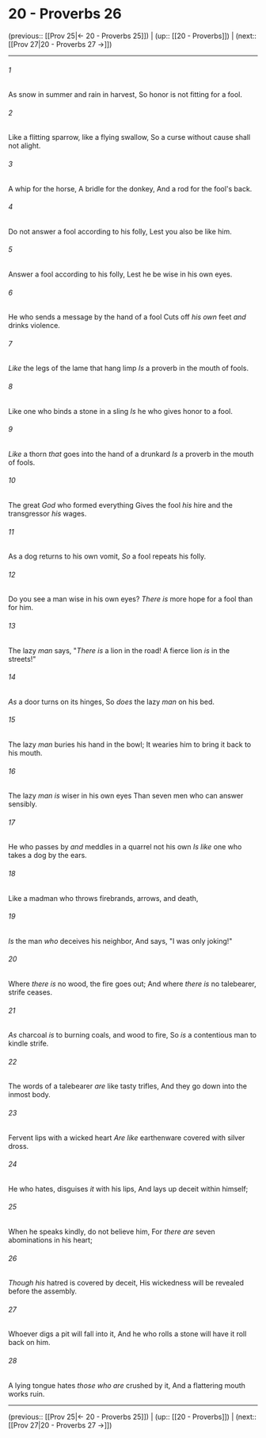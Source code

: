 # 20 - Proverbs 26

(previous:: [[Prov 25|← 20 - Proverbs 25]]) | (up:: [[20 - Proverbs]]) | (next:: [[Prov 27|20 - Proverbs 27 →]])

***


###### 1 
As snow in summer and rain in harvest, So honor is not fitting for a fool. 

###### 2 
Like a flitting sparrow, like a flying swallow, So a curse without cause shall not alight. 

###### 3 
A whip for the horse, A bridle for the donkey, And a rod for the fool's back. 

###### 4 
Do not answer a fool according to his folly, Lest you also be like him. 

###### 5 
Answer a fool according to his folly, Lest he be wise in his own eyes. 

###### 6 
He who sends a message by the hand of a fool Cuts off _his own_ feet _and_ drinks violence. 

###### 7 
_Like_ the legs of the lame that hang limp _Is_ a proverb in the mouth of fools. 

###### 8 
Like one who binds a stone in a sling _Is_ he who gives honor to a fool. 

###### 9 
_Like_ a thorn _that_ goes into the hand of a drunkard _Is_ a proverb in the mouth of fools. 

###### 10 
The great _God_ who formed everything Gives the fool _his_ hire and the transgressor _his_ wages. 

###### 11 
As a dog returns to his own vomit, _So_ a fool repeats his folly. 

###### 12 
Do you see a man wise in his own eyes? _There is_ more hope for a fool than for him. 

###### 13 
The lazy _man_ says, "_There is_ a lion in the road! A fierce lion _is_ in the streets!" 

###### 14 
_As_ a door turns on its hinges, So _does_ the lazy _man_ on his bed. 

###### 15 
The lazy _man_ buries his hand in the bowl; It wearies him to bring it back to his mouth. 

###### 16 
The lazy _man is_ wiser in his own eyes Than seven men who can answer sensibly. 

###### 17 
He who passes by _and_ meddles in a quarrel not his own _Is like_ one who takes a dog by the ears. 

###### 18 
Like a madman who throws firebrands, arrows, and death, 

###### 19 
_Is_ the man _who_ deceives his neighbor, And says, "I was only joking!" 

###### 20 
Where _there is_ no wood, the fire goes out; And where _there is_ no talebearer, strife ceases. 

###### 21 
_As_ charcoal _is_ to burning coals, and wood to fire, So _is_ a contentious man to kindle strife. 

###### 22 
The words of a talebearer _are_ like tasty trifles, And they go down into the inmost body. 

###### 23 
Fervent lips with a wicked heart _Are like_ earthenware covered with silver dross. 

###### 24 
He who hates, disguises _it_ with his lips, And lays up deceit within himself; 

###### 25 
When he speaks kindly, do not believe him, For _there are_ seven abominations in his heart; 

###### 26 
_Though his_ hatred is covered by deceit, His wickedness will be revealed before the assembly. 

###### 27 
Whoever digs a pit will fall into it, And he who rolls a stone will have it roll back on him. 

###### 28 
A lying tongue hates _those who are_ crushed by it, And a flattering mouth works ruin.

***

(previous:: [[Prov 25|← 20 - Proverbs 25]]) | (up:: [[20 - Proverbs]]) | (next:: [[Prov 27|20 - Proverbs 27 →]])
